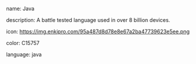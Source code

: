 name: Java

description: A battle tested language used in over 8 billion devices.

icon: https://img.enkipro.com/95a487d8d78e8e67a2ba47739623e5ee.png

color: C15757

language: java
